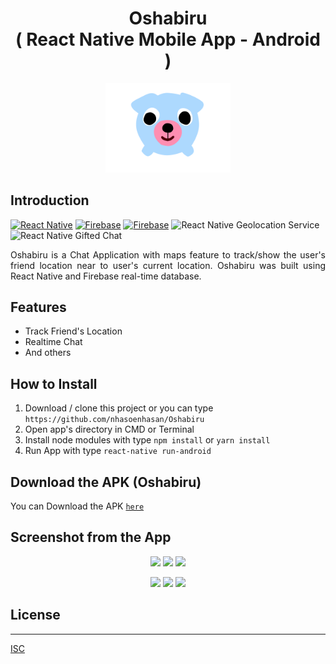 <h1 align="center">Oshabiru<br>( React Native Mobile App - Android )</h1>

<p align="center">
  <img src="screenshot/LogoOshaburi.png" width="200"/>
</p>

## Introduction

[![React Native](https://img.shields.io/badge/react%20native-v0.61.4-blue)](https://facebook.github.io/react-native/)
[![Firebase](https://img.shields.io/badge/firebase-v7.3.0-orange)](https://firebase.google.com/?gclid=EAIaIQobChMI2qeqx_3C4wIVTiUrCh0i0QGfEAAYASAAEgIPNfD_BwE)
[![Firebase](https://img.shields.io/badge/React%20Native%20Maps-0.26.1-green.svg?style=rounded-square)](https://github.com/react-native-community/react-native-maps)
![React Native Geolocation Service](https://img.shields.io/badge/react%20native%20geolocation%20service-v3.1.0-brightgreen)
![React Native Gifted Chat](https://img.shields.io/badge/react%20native%20gifted%20chat-v0.11.3-yellowgreen)

<p align='justify'>Oshabiru is a Chat Application with maps feature to track/show the user's friend location near to user's current location. Oshabiru was built using React Native and Firebase real-time database.</p>

## Features
* Track Friend's Location
* Realtime Chat
* And others

## How to Install
1. Download / clone this project or you can type `https://github.com/nhasoenhasan/Oshabiru`
2. Open app's directory in CMD or Terminal
3. Install node modules with type `npm install` or `yarn install`
4. Run App with type `react-native run-android`

## Download the APK (Oshabiru)
You can Download the APK [`here`](https://drive.google.com/drive/folders/1SP6ZsmB4RZs9RE43zDL1lMTVgNxsD6c4?usp=sharing)

## Screenshot from the App
<p align='center'>
  <span>
      <image width="200" src="screenshot/Signin.png" />
      <image width="200" src="screenshot/Register.png" />
      <image width="200" src="screenshot/Profile.png" /> 
  </span>
</p>
<p align='center'>
  <span>
      <image width="200" src="screenshot/Friends.png" />
      <image width="200" src="screenshot/Chat.png" />
      <image width="200" src="screenshot/Maps.png" /> 
  </span>
</p>

## License
----
[ISC](https://en.wikipedia.org/wiki/ISC_license "ISC")
